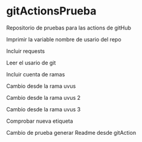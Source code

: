 # gitActionsPrueba

Repositorio de pruebas para las actions de gitHub

Imprimir la variable nombre de usario del repo

Incluir requests

Leer el usario de git

Incluir cuenta de ramas

Cambio desde la rama uvus

Cambio desde la rama uvus 2

Cambio desde la rama uvus 3

Comprobar nueva etiqueta

Cambio de prueba generar Readme desde gitAction

